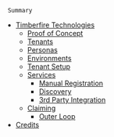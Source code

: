      Summary

- [Timberfire Technologies](./kaas/case-study.md)
    - [Proof of Concept](./kaas/redhat-poc.md)
    - [Tenants](./kaas/tenants.md)
    - [Personas](./kaas/personas.md)
    - [Environments](./kaas/environments.md)
    - [Tenant Setup](./kaas/tenant-setup.md)
    - [Services](./kaas/services/intro.md)
        - [Manual Registration](./kaas/services/manual-registration.md)
        - [Discovery](./kaas/services/discovery.md)
        - [3rd Party Integration](./kaas/services/3rd-party-integration.md)
    - [Claiming](./kaas/claiming/intro.md)
        - [Outer Loop](./kaas/claiming/outer-loop.md)
        <!-- - [Inner Loop](./kaas/claiming/inner-loop.md) -->
- [Credits](credits.md)
